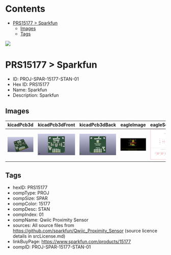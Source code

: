 



Contents
========

* [PRS15177 > Sparkfun](#prs15177--sparkfun)
	* [Images](#images)
	* [Tags](#tags)
  
![][im]
# PRS15177 > Sparkfun

- ID: PROJ-SPAR-15177-STAN-01
- Hex ID: PRS15177
- Name: Sparkfun
- Description: Sparkfun

## Images
  
  

|kicadPcb3d|kicadPcb3dFront|kicadPcb3dBack|eagleImage|eagleSchemImage|
| :---: | :---: | :---: | :---: | :---: |
|[![kicadPcb3d](kicadPcb3d_140.png)](kicadPcb3d.png)|[![kicadPcb3dFront](kicadPcb3dFront_140.png)](kicadPcb3dFront.png)|[![kicadPcb3dBack](kicadPcb3dBack_140.png)](kicadPcb3dBack.png)|[![eagleImage](eagleImage_140.png)](eagleImage.png)|[![eagleSchemImage](eagleSchemImage_140.png)](eagleSchemImage.png)|

## Tags

- hexID: PRS15177
- oompType: PROJ
- oompSize: SPAR
- oompColor: 15177
- oompDesc: STAN
- oompIndex: 01
- oompName: Qwiic Proximity Sensor
- sources: All source files from https://github.com/sparkfun/Qwiic_Proximity_Sensor (source licence details in srcLicense.md)
- linkBuyPage: https://www.sparkfun.com/products/15177
- oompID: PROJ-SPAR-15177-STAN-01



[im]: kicadPcb3d_450.png
